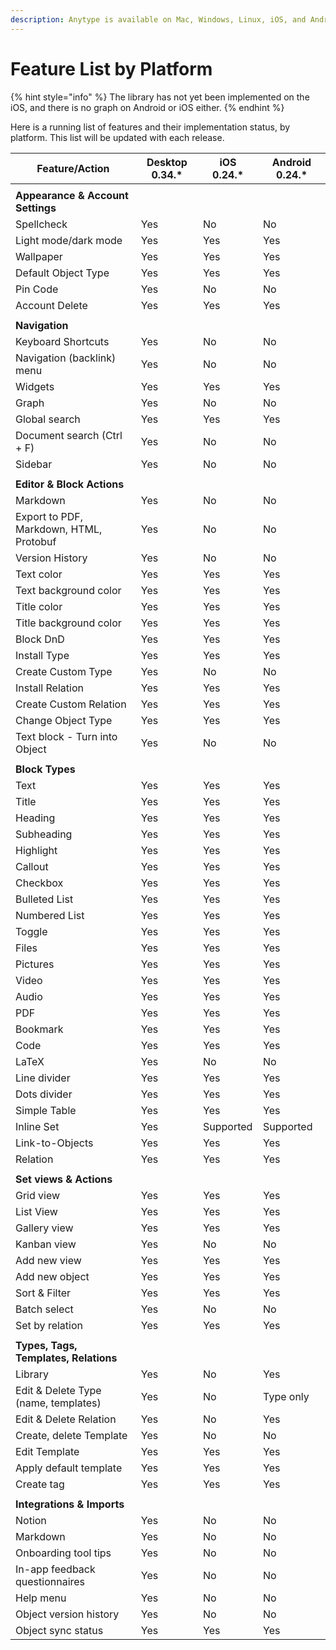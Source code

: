 ```yaml
---
description: Anytype is available on Mac, Windows, Linux, iOS, and Android.
---
```


# Feature List by Platform

{% hint style="info" %}
The library has not yet been implemented on the iOS, and there is no graph on Android or iOS either.
{% endhint %}

Here is a running list of features and their implementation status, by platform. This list will be updated with each release.

| Feature/Action                          | Desktop 0.34.\* | iOS 0.24.\* | Android 0.24.\* |
| --------------------------------------- | --------------- | ----------- | --------------- |
|                                         |                 |             |                 |
| **Appearance & Account Settings**       |                 |             |                 |
| Spellcheck                              | Yes             | No          | No              |
| Light mode/dark mode                    | Yes             | Yes         | Yes             |
| Wallpaper                               | Yes             | Yes         | Yes             |
| Default Object Type                     | Yes             | Yes         | Yes             |
| Pin Code                                | Yes             | No          | No              |
| Account Delete                          | Yes             | Yes         | Yes             |
|                                         |                 |             |                 |
| **Navigation**                          |                 |             |                 |
| Keyboard Shortcuts                      | Yes             | No          | No              |
| Navigation (backlink) menu              | Yes             | No          | No              |
| Widgets                                 | Yes             | Yes         | Yes             |
| Graph                                   | Yes             | No          | No              |
| Global search                           | Yes             | Yes         | Yes             |
| Document search (Ctrl + F)              | Yes             | No          | No              |
| Sidebar                                 | Yes             | No          | No              |
|                                         |                 |             |                 |
| **Editor & Block Actions**              |                 |             |                 |
| Markdown                                | Yes             | No          | No              |
| Export to PDF, Markdown, HTML, Protobuf | Yes             | No          | No              |
| Version History                         | Yes             | No          | No              |
| Text color                              | Yes             | Yes         | Yes             |
| Text background color                   | Yes             | Yes         | Yes             |
| Title color                             | Yes             | Yes         | Yes             |
| Title background color                  | Yes             | Yes         | Yes             |
| Block DnD                               | Yes             | Yes         | Yes             |
| Install Type                            | Yes             | Yes         | Yes             |
| Create Custom Type                      | Yes             | No          | No              |
| Install Relation                        | Yes             | Yes         | Yes             |
| Create Custom Relation                  | Yes             | Yes         | Yes             |
| Change Object Type                      | Yes             | Yes         | Yes             |
| Text block - Turn into Object           | Yes             | No          | No              |
|                                         |                 |             |                 |
| **Block Types**                         |                 |             |                 |
| Text                                    | Yes             | Yes         | Yes             |
| Title                                   | Yes             | Yes         | Yes             |
| Heading                                 | Yes             | Yes         | Yes             |
| Subheading                              | Yes             | Yes         | Yes             |
| Highlight                               | Yes             | Yes         | Yes             |
| Callout                                 | Yes             | Yes         | Yes             |
| Checkbox                                | Yes             | Yes         | Yes             |
| Bulleted List                           | Yes             | Yes         | Yes             |
| Numbered List                           | Yes             | Yes         | Yes             |
| Toggle                                  | Yes             | Yes         | Yes             |
| Files                                   | Yes             | Yes         | Yes             |
| Pictures                                | Yes             | Yes         | Yes             |
| Video                                   | Yes             | Yes         | Yes             |
| Audio                                   | Yes             | Yes         | Yes             |
| PDF                                     | Yes             | Yes         | Yes             |
| Bookmark                                | Yes             | Yes         | Yes             |
| Code                                    | Yes             | Yes         | Yes             |
| LaTeX                                   | Yes             | No          | No              |
| Line divider                            | Yes             | Yes         | Yes             |
| Dots divider                            | Yes             | Yes         | Yes             |
| Simple Table                            | Yes             | Yes         | Yes             |
| Inline Set                              | Yes             | Supported   | Supported       |
| Link-to-Objects                         | Yes             | Yes         | Yes             |
| Relation                                | Yes             | Yes         | Yes             |
|                                         |                 |             |                 |
| **Set views & Actions**                 |                 |             |                 |
| Grid view                               | Yes             | Yes         | Yes             |
| List View                               | Yes             | Yes         | Yes             |
| Gallery view                            | Yes             | Yes         | Yes             |
| Kanban view                             | Yes             | No          | No              |
| Add new view                            | Yes             | Yes         | Yes             |
| Add new object                          | Yes             | Yes         | Yes             |
| Sort & Filter                           | Yes             | Yes         | Yes             |
| Batch select                            | Yes             | No          | No              |
| Set by relation                         | Yes             | Yes         | Yes             |
|                                         |                 |             |                 |
| **Types, Tags, Templates, Relations**   |                 |             |                 |
| Library                                 | Yes             | No          | Yes             |
| Edit & Delete Type (name, templates)    | Yes             | No          | Type only       |
| Edit & Delete Relation                  | Yes             | No          | Yes             |
| Create, delete Template                 | Yes             | No          | No              |
| Edit Template                           | Yes             | Yes         | Yes             |
| Apply default template                  | Yes             | Yes         | Yes             |
| Create tag                              | Yes             | Yes         | Yes             |
|                                         |                 |             |                 |
| **Integrations & Imports**              |                 |             |                 |
| Notion                                  | Yes             | No          | No              |
| Markdown                                | Yes             | No          | No              |
| Onboarding tool tips                    | Yes             | No          | No              |
| In-app feedback questionnaires          | Yes             | No          | No              |
| Help menu                               | Yes             | No          | No              |
| Object version history                  | Yes             | No          | No              |
| Object sync status                      | Yes             | Yes         | Yes             |
